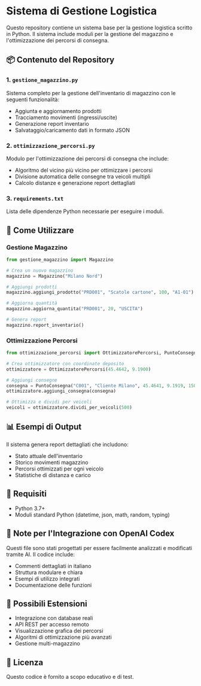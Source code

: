# Sistema di Gestione Logistica

Questo repository contiene un sistema base per la gestione logistica scritto in Python. Il sistema include moduli per la gestione del magazzino e l'ottimizzazione dei percorsi di consegna.

## 📦 Contenuto del Repository

### 1. `gestione_magazzino.py`
Sistema completo per la gestione dell'inventario di magazzino con le seguenti funzionalità:
- Aggiunta e aggiornamento prodotti
- Tracciamento movimenti (ingressi/uscite)
- Generazione report inventario
- Salvataggio/caricamento dati in formato JSON

### 2. `ottimizzazione_percorsi.py`
Modulo per l'ottimizzazione dei percorsi di consegna che include:
- Algoritmo del vicino più vicino per ottimizzare i percorsi
- Divisione automatica delle consegne tra veicoli multipli
- Calcolo distanze e generazione report dettagliati

### 3. `requirements.txt`
Lista delle dipendenze Python necessarie per eseguire i moduli.

## 🚀 Come Utilizzare

### Gestione Magazzino
```python
from gestione_magazzino import Magazzino

# Crea un nuovo magazzino
magazzino = Magazzino("Milano Nord")

# Aggiungi prodotti
magazzino.aggiungi_prodotto("PRD001", "Scatole cartone", 100, "A1-01")

# Aggiorna quantità
magazzino.aggiorna_quantita("PRD001", 20, "USCITA")

# Genera report
magazzino.report_inventario()
```

### Ottimizzazione Percorsi
```python
from ottimizzazione_percorsi import OttimizzatorePercorsi, PuntoConsegna

# Crea ottimizzatore con coordinate deposito
ottimizzatore = OttimizzatorePercorsi(45.4642, 9.1900)

# Aggiungi consegne
consegna = PuntoConsegna("C001", "Cliente Milano", 45.4641, 9.1919, 150)
ottimizzatore.aggiungi_consegna(consegna)

# Ottimizza e dividi per veicoli
veicoli = ottimizzatore.dividi_per_veicoli(500)
```

## 📊 Esempi di Output

Il sistema genera report dettagliati che includono:
- Stato attuale dell'inventario
- Storico movimenti magazzino
- Percorsi ottimizzati per ogni veicolo
- Statistiche di distanza e carico

## 🔧 Requisiti

- Python 3.7+
- Moduli standard Python (datetime, json, math, random, typing)

## 📝 Note per l'Integrazione con OpenAI Codex

Questi file sono stati progettati per essere facilmente analizzati e modificati tramite AI. Il codice include:
- Commenti dettagliati in italiano
- Struttura modulare e chiara
- Esempi di utilizzo integrati
- Documentazione delle funzioni

## 🚧 Possibili Estensioni

- Integrazione con database reali
- API REST per accesso remoto
- Visualizzazione grafica dei percorsi
- Algoritmi di ottimizzazione più avanzati
- Gestione multi-magazzino

## 📄 Licenza

Questo codice è fornito a scopo educativo e di test.